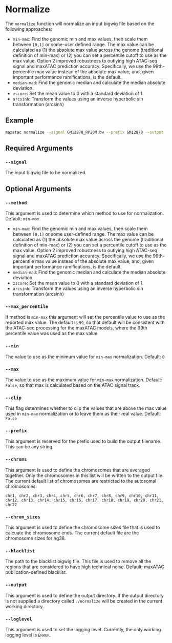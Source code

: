 # Normalize

The `normalize` function will normalize an input bigwig file based on the following approaches:

* `min-max`: Find the genomic min and max values, then scale them between `[0,1]` or some-user defined range. The max value can be calculated as (1) the absolute max value across the genome (traditional definition of min-max) or (2) you can set a percentile cutoff to use as the max value. Option 2 improved robustness to outlying high ATAC-seq signal and maxATAC prediction accuracy. Specifically, we use the 99th-percentile max value instead of the absolute max value, and, given important performance ramifications, is the default.
* `median-mad`: Find the genomic median and calculate the median absolute deviation.
* `zscore`: Set the mean value to 0 with a standard deviation of 1.
* `arcsinh`: Transform the values using an inverse hyperbolic sin transformation (arcsinh)

## Example

```bash
maxatac normalize --signal GM12878_RP20M.bw --prefix GM12878 --output ./test --method min-max --max_percentile 99
```

## Required Arguments

### `--signal`

The input bigwig file to be normalized.

## Optional Arguments

### `--method`

This argument is used to determine which method to use for normalization. Default: `min-max`

* `min-max`: Find the genomic min and max values, then scale them between `[0,1]` or some user-defined range. The max value can be calculated as (1) the absolute max value across the genome (traditional definition of min-max) or (2) you can set a percentile cutoff to use as the max value. Option 2 improved robustness to outlying high ATAC-seq signal and maxATAC prediction accuracy. Specifically, we use the 99th-percentile max value instead of the absolute max value, and, given important performance ramifications, is the default.
* `median-mad`: Find the genomic median and calculate the median absolute deviation.
* `zscore`: Set the mean value to 0 with a standard deviation of 1.
* `arcsinh`: Transform the values using an inverse hyperbolic sin transformation (arcsinh)

### `--max_percentile`

If method is `min-max` this argument will set the percentile value to use as the reported max value. The default is `99`, so that default will be consistent with the ATAC-seq processing for the maxATAC models, where the 99th percentile value was used as the max value.

### `--min`

The value to use as the minimum value for `min-max` normalization. Default: `0`

### `--max`

The value to use as the maximum value for `min-max` normalization. Default: `False`, so that max is calculated based on the ATAC signal track.

### `--clip`

This flag determines whether to clip the values that are above the max value used in `min-max` normalization or to leave them as their real value. Default: `False`

### `--prefix`

This argument is reserved for the prefix used to build the output filename. This can be any string.

### `--chroms`

This argument is used to define the chromosomes that are averaged together. Only the chromosomes in this list will be written to the output file. The current default list of chromosomes are restricted to the autosomal chromosomes:

```pre
chr1, chr2, chr3, chr4, chr5, chr6, chr7, chr8, chr9, chr10, chr11, chr12, chr13, chr14, chr15, chr16, chr17, chr18, chr19, chr20, chr21, chr22
```

### `--chrom_sizes`

This argument is used to define the chromosome sizes file that is used to calcuate the chromosome ends. The current default file are the chromosome sizes for hg38.

### `--blacklist`

The path to the blacklist bigwig file. This file is used to remove all the regions that are considered to have high technical noise. Default: maxATAC publication-defined blacklist.

### `--output`

This argument is used to define the output directory. If the output directory is not supplied a directory called `./normalize` will be created in the current working directory.

### `--loglevel`

This argument is used to set the logging level. Currently, the only working logging level is `ERROR`.

